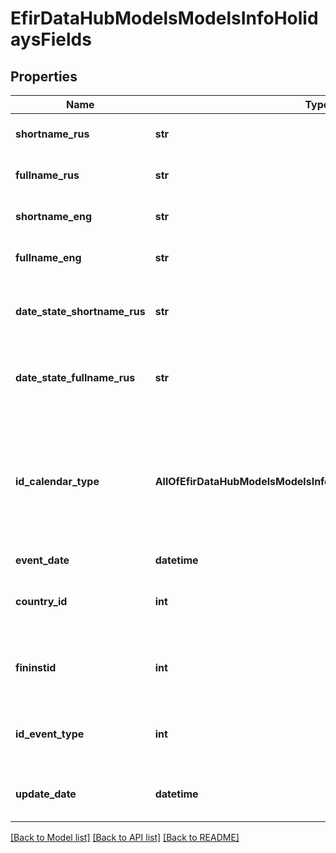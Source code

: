 # EfirDataHubModelsModelsInfoHolidaysFields

## Properties
Name | Type | Description | Notes
------------ | ------------- | ------------- | -------------
**shortname_rus** | **str** | Краткое наименование события (рус) | [optional] 
**fullname_rus** | **str** | Полное наименование события (рус) | [optional] 
**shortname_eng** | **str** | Краткое наименование события (англ) | [optional] 
**fullname_eng** | **str** | Полное наименование события (англ) | [optional] 
**date_state_shortname_rus** | **str** | Состояние даты события – краткое наименование (рус) | [optional] 
**date_state_fullname_rus** | **str** | Состояние даты события – полное наименование (рус) | [optional] 
**id_calendar_type** | **AllOfEfirDataHubModelsModelsInfoHolidaysFieldsIdCalendarType** | Идентификатор типа календаря, для которого определена дата события(2-Страновой, 3-Корпоративный)  0 &#x3D; Unknown  2 &#x3D; Country  3 &#x3D; Corporative | [optional] 
**event_date** | **datetime** | Дата события | [optional] 
**country_id** | **int** | Идентификатор страны, для которой определено событие | [optional] 
**fininstid** | **int** | Идентификатор организации, для которой определено событие | [optional] 
**id_event_type** | **int** | Идентификатор неторгового дня по справочнику неторговых дней | [optional] 
**update_date** | **datetime** | Дата последних изменений информации о неторговом дне | [optional] 

[[Back to Model list]](../README.md#documentation-for-models) [[Back to API list]](../README.md#documentation-for-api-endpoints) [[Back to README]](../README.md)

